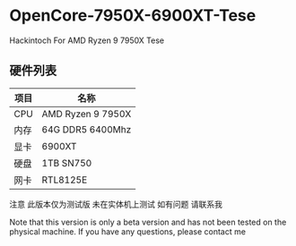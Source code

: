 # OpenCore-7950X-6900XT-Tese
Hackintoch For AMD Ryzen 9 7950X Tese

## 硬件列表

|项目|名称
|-|-
|CPU|AMD Ryzen 9 7950X
|内存|64G DDR5 6400Mhz
|显卡|6900XT
|硬盘|1TB SN750
|网卡|RTL8125E

注意 此版本仅为测试版 未在实体机上测试 如有问题 请联系我

Note that this version is only a beta version and has not been tested on the physical machine. If you have any questions, please contact me

